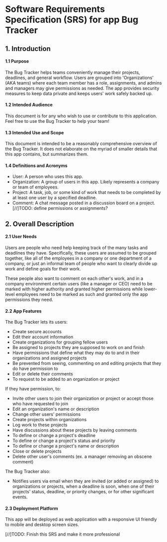 # Software Requirements Specification (SRS) for app **Bug Tracker**

## 1. Introduction

#### 1.1 Purpose
The Bug Tracker helps teams conveniently manage their projects, deadlines, and general workflow. Users are grouped into 'Organizations' (AKA teams) where each team member has a role, assignments, and admins and managers may give permissions as needed. The app provides security measures to keep data private and keeps users' work safely backed up.

#### 1.2 Intended Audience
This document is for any who wish to use or contribute to this application. Feel free to use the Bug Tracker to help your team!

#### 1.3 Intended Use and Scope
This document is intended to be a reasonably comprehensive overview of the Bug Tracker. It does not elaborate on the myriad of smaller details that this app contains, but summarizes them.

#### 1.4 Definitions and Acronyms
- User: A person who uses this app.
- Organization: A group of users in this app. Likely represents a company or team of employees.
- Project: A task, job, or some kind of work that needs to be completed by at least one user by a specified deadline.
- Comment: A chat message posted in a discussion board on a project.
[//]TODO: define permissions or assignments?

## 2. Overall Description

#### 2.1 User Needs
Users are people who need help keeping track of the many tasks and deadlines they have. Specifically, these users are assumed to be grouped together, like all of the employees in a company or one department of a company, or just an informal team of people who want to clearly divide up work and define goals for their work.

These people also want to comment on each other's work, and in a company environment certain users (like a manager or CEO) need to be marked with higher authority and granted higher permissions while lower-level employees need to be marked as such and granted only the app permissions they need.

#### 2.2 App Features
The Bug Tracker lets its users:
- Create secure accounts
- Edit their account information
- Create organizations for grouping fellow users
- Be assigned to projects they are supposed to work on and finish
- Have permissions that define what they may do to and in their organizations and assigned projects
- Be prevented from seeing, commenting on and editing projects that they do have permission to
- Edit or delete their comments
- To request to be added to an organization or project

If they have permission, to:
- Invite other users to join their organization or project or accept those who have requested to join
- Edit an organization's name or description
- Change other users' permissions
- Create projects within organizations
- Log work to these projects
- Have discussions about these projects by leaving comments
- To define or change a project's deadline
- To define or change a project's status and priority
- To define or change a project's name or description
- Close or delete projects
- Delete other user's comments (ex. a manager removing an obscene comment)

The Bug Tracker also:
- Notifies users via email when they are invited (or added or assigned) to organizations or projects, when a deadline is soon, when one of their projects' status, deadline, or priority changes, or for other significant events.

#### 2.3 Deployment Platform
This app will be deployed as web application with a responsive UI friendly to mobile and desktop screen sizes.

[//]TODO: Finish this SRS and make it more professional